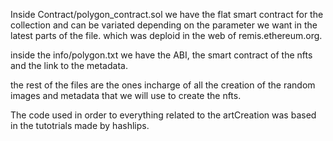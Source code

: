 Inside  Contract/polygon_contract.sol we have the flat smart contract for the collection and can be variated depending on the parameter we want in the latest parts of the file.
which was deploid in the web of remis.ethereum.org.

inside the info/polygon.txt we have the ABI, the smart contract of the nfts and the link to the metadata.

the rest of the files are the ones incharge of all the creation of the random images and metadata that we will use to create the nfts.

The code used in order to everything related to the artCreation was based in the tutotrials made by hashlips.
